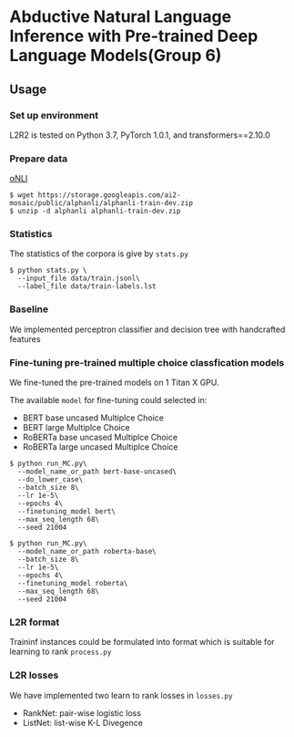 # Abductive Natural Language Inference with Pre-trained Deep Language Models(Group 6)

## Usage

### Set up environment

L2R2 is tested on Python 3.7, PyTorch 1.0.1, and transformers==2.10.0


### Prepare data

[αNLI](https://leaderboard.allenai.org/anli/submissions/get-started)
```shell script
$ wget https://storage.googleapis.com/ai2-mosaic/public/alphanli/alphanli-train-dev.zip
$ unzip -d alphanli alphanli-train-dev.zip
```
### Statistics

The statistics of the corpora is give by `stats.py`

```shell script
$ python stats.py \
  --input_file data/train.jsonl\
  --label_file data/train-labels.lst
```

### Baseline

We implemented perceptron classifier and decision tree with handcrafted features


### Fine-tuning pre-trained multiple choice classfication models

We fine-tuned the pre-trained models on 1 Titan X GPU. 

The available `model` for fine-tuning could selected in:
- BERT base uncased Multiplce Choice
- BERT large Multiplce Choice
- RoBERTa base uncased Multiplce Choice
- RoBERTa large uncased Multiplce Choice

```shell script
$ python run_MC.py\
  --model_name_or_path bert-base-uncased\
  --do_lower_case\
  --batch_size 8\
  --lr 1e-5\
  --epochs 4\
  --finetuning_model bert\
  --max_seq_length 68\
  --seed 21004
```

```shell script
$ python run_MC.py\
  --model_name_or_path roberta-base\
  --batch_size 8\
  --lr 1e-5\
  --epochs 4\
  --finetuning_model roberta\
  --max_seq_length 68\
  --seed 21004
```


### L2R format

Traininf instances could be formulated into format which is suitable for learning to rank
`process.py`

### L2R losses

We have implemented two learn to rank losses in `losses.py`
- RankNet: pair-wise logistic loss
- ListNet: list-wise K-L Divegence
